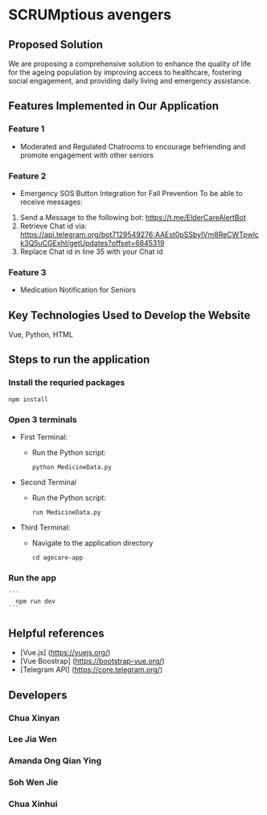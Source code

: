 # SCRUMptious avengers

## Proposed Solution
We are proposing a comprehensive solution to enhance the quality of life for the ageing population by improving access to healthcare, fostering social engagement, and providing daily living and emergency assistance. 

## Features Implemented in Our Application
### Feature 1
- Moderated and Regulated Chatrooms to encourage befriending and promote engagement with other seniors

### Feature 2
- Emergency SOS Button Integration for Fall Prevention
To be able to receive messages:
1. Send a Message to the following bot: https://t.me/ElderCareAlertBot
2. Retrieve Chat id via: https://api.telegram.org/bot7129549276:AAEst0pSSbyIVm8ReCWTpwlck3Q5uCGExhI/getUpdates?offset=6845319
3. Replace Chat id in line 35 with your Chat id
  
### Feature 3
- Medication Notification for Seniors

## Key Technologies Used to Develop the Website
Vue, Python, HTML

## Steps to run the application
### Install the requried packages
```
npm install
```

### Open 3 terminals

* First Terminal:
  * Run the Python script:
    ```
    python MedicineData.py
    ```

* Second Terminal
  * Run the Python script:
    ```
    run MedicineData.py
    ```
* Third Terminal:
  * Navigate to the application directory
    ```
    cd agecare-app
    ```

### Run the app
    ```
      npm run dev
    ```

## Helpful references
- [Vue.js] (https://vuejs.org/)
- [Vue Boostrap] (https://bootstrap-vue.org/)
- [Telegram API] (https://core.telegram.org/)

## Developers
### Chua Xinyan
### Lee Jia Wen
### Amanda Ong Qian Ying
### Soh Wen Jie
### Chua Xinhui
